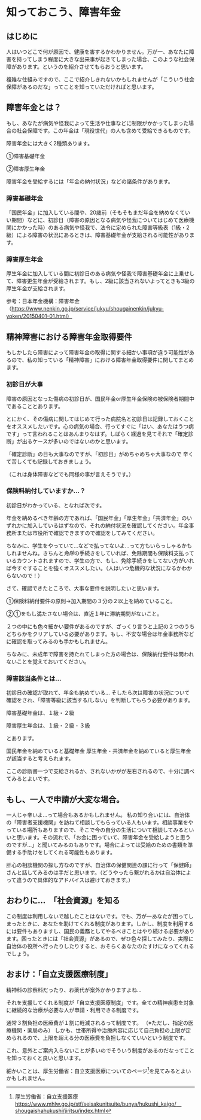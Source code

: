 # 知っておこう、障害年金

## はじめに
人はいつどこで何が原因で、健康を害するかわかりません。万が一、あなたに障害を持ってしまう程度に大きな出来事が起きてしまった場合、このような社会保障があります。というのを紹介させてもらおうと思います。

複雑な仕組みですので、ここで紹介しきれないかもしれませんが「こういう社会保障があるのだな」ってことを知っていただければと思います。

## 障害年金とは？
もし、あなたが病気や怪我によって生活や仕事などに制限がかかってしまった場合の社会保障です。この年金は「現役世代」の人も含めて受給できるものです。

障害年金には大きく2種類あります。

①障害基礎年金

②障害厚生年金

障害年金を受給するには「年金の納付状況」などの諸条件があります。

### 障害基礎年金
「国民年金」に加入している間や、20歳前（そもそもまだ年金を納めなくていい期間）などに、初診日（障害の原因となる病気や怪我についてはじめて医療機関にかかった時）のある病気や怪我で、法令に定められた障害等級表（1級・2級）による障害の状況にあるときは、障害基礎年金が支給される可能性があります。

### 障害厚生年金
厚生年金に加入している間に初診日のある病気や怪我で障害基礎年金に上乗せして、障害更生年金が受給されます。もし、2級に該当されないよってときも3級の厚生年金が支給されます。

参考：日本年金機構：障害年金（https://www.nenkin.go.jp/service/jukyu/shougainenkin/jukyu-yoken/20150401-01.html）

## 精神障害における障害年金取得要件
もしかしたら障害によって障害年金の取得に関する細かい事項が違う可能性があるので、私の知っている「精神障害」における障害年金取得要件に関してまとめます。

### 初診日が大事
障害の原因となった傷病の初診日が、国民年金or厚生年金保険の被保険者期間中であることとあります。

とにかく、その傷病に関してはじめて行った病院名と初診日は記録しておくことをオススメしたいです。心の病気の場合、行ってすぐに「はい、あなたはうつ病です」って言われることはあんまりなはず。しばらく経過を見てそれで「確定診断」が出るケースが多いのではないのかと思います。


「確定診断」の日も大事なのですが、「初診日」がめちゃめちゃ大事なので
辛くて苦しくても記録しておきましょう。

（これは身体障害などでも同様の事が言えそうです。）

### 保険料納付していますか…？
初診日がわかっている、となれば次です。

年金を納めるべき年齢の方であれば、「国民年金」「厚生年金」「共済年金」のいずれかに加入しているはずなので、それの納付状況を確認してください。年金事務所または市役所で確認できますので確認をしてみてください。

ちなみに、学生をやっていて…などで払ってないよ…って方もいらっしゃるかもしれませんね。きちんと*免除*の手続きをしていれば、免除期間も保険料支払っているカウントされますので、学生の方で、もし、免除手続きをしてない方がいれば今すぐすることを強くオススメしたい。（人はいつ危機的な状況になるかわからないので！）

さて、確認できたところで、大事な要件を説明したいと思います。

①保険料納付要件の原則→加入期間の３分の２以上を納めていること。

②①をもし満たさない場合は、直近１年に滞納期間がないこと。

２つの中にも色々細かい要件があるのですが、ざっくり言うと上記の２つのうちどちらかをクリアしている必要があります。もし、不安な場合は年金事務所などに確認を取ってみるのも手かもしれません。

ちなみに、未成年で障害を持たれてしまった方の場合は、保険納付要件は問われないことを覚えておいてください。

### 障害該当条件とは…
初診日の確認が取れて、年金も納めている…
そしたら次は障害の状況について確認をされ、「障害等級に該当する/しない」を判断してもらう必要があります。

障害基礎年金は、１級・２級

障害厚生年金は、１級・２級・３級

とあります。

国民年金を納めていると基礎年金
厚生年金・共済年金を納めていると厚生年金が該当すると考えられます。

ここの診断書一つで支給されるか、されないかがが左右されるので、十分に調べてみるとよいです。

## もし、一人で申請が大変な場合。
一人じゃ辛いよ…って場合もあるかもしれません。
私の知り合いには、自治体の「障害者支援機関」を訪ねて相談してもらっている人もいます。相談事業をやっている場所もありますので、そこで今の自分の生活について相談してみるといいと思います。その流れで、「お金に困っていて、障害年金を受給しようと思うのですが…」と聞いてみるのもありです。場合によっては受給のための書類を準備する手助けをしてくれる可能性もあります。

肝心の相談機関の探し方なのですが、自治体の保健関連の課に行って「保健師」さんと話してみるのは手だと思います。（どうやったら繋がれるかは自治体によって違うので具体的なアドバイスは避けておきます。）

## おわりに…　「社会資源」を知る
この制度は利用しないで越したことはないです。でも、万が一あなたが困ってしまったときに、あなたを助けてくれる制度があります。しかし、制度を利用するには要件もありますし、国民の義務としてやるべきことはやり続ける必要があります。困ったときには「社会資源」があるので、ぜひ色々探してみたり、実際に自治体の役所へ行ったりしたりすると、おそらくあなたのたすけになってくれるでしょう。

## おまけ：「自立支援医療制度」
精神科の診察料だったり、お薬代が案外かかりますよね…

それを支援してくれる制度が「自立支援医療制度」です。全ての精神疾患を対象に継続的な治療が必要な人が申請・利用できる制度です。


通常３割負担の医療費が１割に軽減されるって制度です。
（※ただし、指定の医療機関・薬局のみ）
しかも、世帯所得や治療内容に応じて自己負担の上限が定められるので、上限を超える分の医療費を負担しなくていいという制度です。

これ、意外とご案内入らないことが多いのでそういう制度があるのだなってことを知っておくと良いと思います。

細かいことは、厚生労働省：自立支援医療についてのページ[^jiritsu]を見てみるとよいかもしれません。

[^jiritsu]: 厚生労働省：自立支援医療　https://www.mhlw.go.jp/stf/seisakunitsuite/bunya/hukushi_kaigo/　shougaishahukushi/jiritsu/index.html